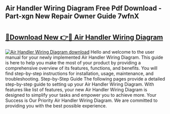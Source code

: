 ## Air Handler Wiring Diagram Free Pdf Download - Part-xgn New Repair Owner Guide 7wfnX

# <h2><a href="http://dfjfyv.blite.top/?on=Air+Handler+Wiring+Diagram">🔗Download New 👉🔴 Air Handler Wiring Diagram</a></h2>

[![Air Handler Wiring Diagram download](https://i.imgur.com/lujVjoI.png)](http://dfjfyv.blite.top/?on=Air+Handler+Wiring+Diagram)
Hello and welcome to the user manual for your newly implemented Air Handler Wiring Diagram. This guide is here to help you make the most of your product by providing a comprehensive overview of its features, functions, and benefits. You will find step-by-step instructions for installation, usage, maintenance, and troubleshooting. Step-by-Step Guide The following pages provide a detailed step-by-step guide to setting up your Air Handler Wiring Diagram. With features like list of features, your new Air Handler Wiring Diagram is designed to simplify your tasks and empower you to achieve more. Your Success is Our Priority Air Handler Wiring Diagram. We are committed to providing you with the best possible experience.
